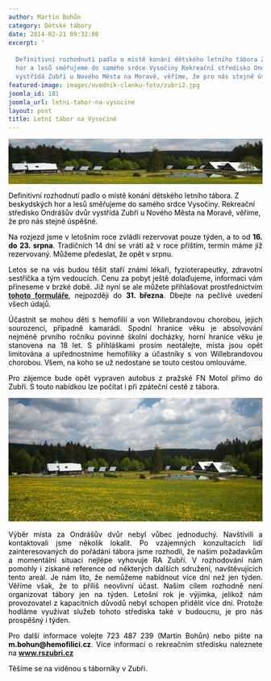 ```yaml
---
author: Martin Bohůn
category: Dětské tábory
date: 2014-02-21 09:32:08
excerpt: '

  Definitivní rozhodnutí padlo o místě konání dětského letního tábora Z beskydských
  hor a lesů směřujeme do samého srdce Vysočiny Rekreační středisko Ondrášův dvůr
  vystřídá Zubří u Nového Města na Moravě, věříme, že pro nás stejně úspěšné'
featured-image: images/uvodnik-clanku-foto/zubri2.jpg
joomla_id: 181
joomla_url: letni-tabor-na-vysocine
layout: post
title: Letní tábor na Vysočině
---
```


<p><img src="images/uvodnik-clanku-foto/zubri2.jpg" border="0" width="650" height="90" style="vertical-align: middle; display: block; margin-left: auto; margin-right: auto;" /></p>
<p><span style="color: #000000;">Definitivní rozhodnutí padlo o místě konání dětského letního tábora. Z beskydských hor a lesů směřujeme do samého srdce Vysočiny. Rekreační středisko Ondrášův dvůr vystřídá Zubří u Nového Města na Moravě, věříme, že pro nás stejně úspěšné.</span></p>

<p style="text-align: justify;"><span style="color: #000000;">Na rozjezd jsme v letošním roce zvládli rezervovat pouze týden, a to od <strong>16. do 23. srpna</strong>. Tradičních 14 dní se vrátí až v roce příštím, termín máme již rezervovaný. Můžeme předeslat, že opět v srpnu.</span></p>
<p style="text-align: justify;"><span style="color: #000000;">Letos se na vás budou těšit staří známí lékaři, fyzioterapeutky, zdravotní sestřička a tým vedoucích. Cenu za pobyt ještě dolaďujeme, informaci vám přineseme v brzké době. Již nyní se ale můžete přihlašovat prostřednictvím <a href="index.php/cs/?option=com_chronoforms&amp;chronoform=Deadline" title="Deadline"><strong>tohoto formuláře</strong></a>, nejpozději do <strong>31. března</strong>. Dbejte na pečlivé uvedení všech údajů.</span></p>
<p style="text-align: justify;"><span style="color: #000000;">Účastnit se mohou děti s hemofilií a von Willebrandovou chorobou, jejich sourozenci, případně kamarádi. Spodní hranice věku je absolvování nejméně prvního ročníku povinné školní docházky, horní hranice věku je stanovena na 18 let. S přihláškami prosím neotálejte, místa jsou opět limitována a upřednostníme hemofiliky a účastníky s von Willebrandovou chorobou. Všem, na koho se už nedostane se touto cestou omlouváme.</span></p>
<p style="text-align: justify;"><span style="color: #000000;">Pro zájemce bude opět vypraven autobus z pražské FN Motol přímo do Zubří. S touto nabídkou lze počítat i při zpáteční cestě z tábora.</span></p>
<p style="text-align: center;"><span style="color: #000000;"><a href="http://www.rszubri.cz/" title="RS Zubří"><img src="images/uvodnik-clanku-foto/zubri1.jpg" border="0" alt="" width="542" height="245" /></a><br /></span></p>
<p style="text-align: justify;"><span style="color: #000000;">Výběr místa za Ondrášův dvůr nebyl vůbec jednoduchý. Navštívili a kontaktovali jsme několik lokalit. Po vzájemných konzultacích lidí zainteresovaných do pořádání tábora jsme rozhodli, že našim požadavkům a momentální situaci nejlépe vyhovuje RA Zubří. V rozhodování nám pomohly i získané reference od některých dalších sdružení, navštěvujících tento areál. Je nám líto, že nemůžeme nabídnout více dní než jen týden. Věříme však, že to příliš neovlivní účast. Našim cílem rozhodně není organizovat tábory jen na týden. Letošní rok je výjimka, jelikož nám provozovatel z kapacitních důvodů nebyl schopen přidělit více dní. Protože hodláme využívat služeb tohoto střediska také v budoucnu, je pro nás prospěšný i týden.</span></p>
<p style="text-align: justify;"><span style="color: #000000;">Pro další informace volejte 723 487 239 (Martin Bohůn) nebo pište na <strong>m.bohun@hemofilici.cz</strong>. Více informací o rekreačním středisku naleznete na</span><span style="color: #000000;"> <strong><a href="http://www.rszubri.cz/" title="RS Zubří">www.rszubri.cz</a></strong></span></p>
<p><span style="color: #000000;">Těšíme se na viděnou s táborníky v Zubří.</span><strong><br /></strong></p>